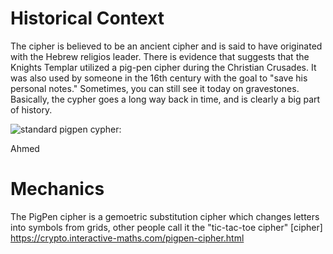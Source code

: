 # Historical Context
The cipher is believed to be an ancient cipher and is said to have originated with the Hebrew religios leader. There is evidence that suggests that the Knights Templar utilized a pig-pen cipher during the Christian Crusades. It was also used by someone in the 16th century with the goal to "save his personal notes." Sometimes, you can still see it today on gravestones. Basically, the cypher goes a long way back in time, and is clearly a big part of history. 

![standard pigpen cypher:](http://crypto.interactive-maths.com/uploads/1/1/3/4/11345755/8550539_orig.gif)

Ahmed
# Mechanics 

The PigPen cipher is a gemoetric substitution cipher which changes letters into symbols from grids, other people call it the "tic-tac-toe cipher"
[cipher] https://crypto.interactive-maths.com/pigpen-cipher.html